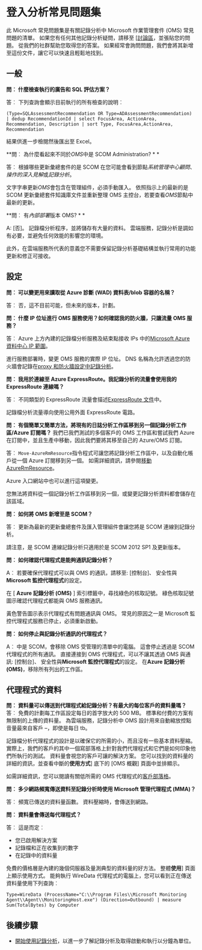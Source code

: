 <properties
    pageTitle="登入分析常見問題集 |Microsoft Azure"
    description="記錄檔分析服務的相關常見問題的解答。"
    services="log-analytics"
    documentationCenter=""
    authors="bandersmsft"
    manager="jwhit"
    editor=""/>

<tags
    ms.service="log-analytics"
    ms.workload="na"
    ms.tgt_pltfrm="na"
    ms.devlang="na"
    ms.topic="article"
    ms.date="10/10/2016"
    ms.author="banders"/>

# <a name="log-analytics-faq"></a>登入分析常見問題集

此 Microsoft 常見問題集是有關記錄分析中 Microsoft 作業管理套件 (OMS) 常見問題的清單。 如果您有任何其他記錄分析疑問，請移至 [[討論區](https://social.msdn.microsoft.com/Forums/azure/home?forum=opinsights)，並張貼您的問題。 從我們的社群幫助您取得您的答案。 如果經常會詢問問題，我們會將其新增至這份文件，讓它可以快速且輕鬆地找到。

## <a name="general"></a>一般

**問︰ 什麼檢查執行的廣告和 SQL 評估方案？**

答︰ 下列查詢會顯示目前執行的所有檢查的說明︰

```
(Type=SQLAssessmentRecommendation OR Type=ADAssessmentRecommendation) | dedup RecommendationId | select FocusArea, ActionArea, Recommendation, Description | sort Type, FocusArea,ActionArea, Recommendation
```

結果供進一步檢閱然後匯出至 Excel。

**問︰ 為什麼看起來不同於*OMS*中是 SCOM Administration? * *

答︰ 根據哪些更新彙總套件的是 SCOM 在您可能會看到節點*系統管理中心顧問*、*操作的深入見解*或*記錄分析*。

文字字串更新*OMS*會包含在管理組件，必須手動匯入。 依照指示上的最新的是 SCOM 更新彙總套件知識庫文件並重新整理 OMS 主控台，若要查看*OMS*節點中最新的更新。

**問︰ 有*內部部署*版本 OMS? * *

A: [否]。 記錄檔分析程序，並將儲存有大量的資料。 雲端服務，記錄分析是調如有必要，並避免任何效能的影響您的環境。

此外，在雲端服務所代表的意義您不需要保留記錄分析基礎結構並執行常用的功能更新和修正可接收。

## <a name="configuration"></a>設定
**問︰ 可以變更用來讀取從 Azure 診斷 (WAD) 資料表/blob 容器的名稱？**  

答︰  否，這不目前可能，但未來的版本，計劃。

**問︰ 什麼 IP 位址進行 OMS 服務使用？如何確認我的防火牆，只讓流量 OMS 服務？**  

答︰ Azure 上方內建的記錄檔分析服務及結束點接收 IPs 中的[Microsoft Azure 資料中心 IP 範圍](http://www.microsoft.com/download/details.aspx?id=41653)。

進行服務部署時，變更 OMS 服務的實際 IP 位址。 DNS 名稱為允許透過您的防火牆會記錄在[proxy 和防火牆設定中記錄分析](log-analytics-proxy-firewall.md)。

**問︰ 我用於連線至 Azure ExpressRoute。我記錄分析的流量會使用我的 ExpressRoute 連線嗎？**  

答︰ 不同類型的 ExpressRoute 流量會描述[ExpressRoute 文件](./expressroute/expressroute-faqs.md#supported-services)中。

記錄檔分析流量導向使用公用外面 ExpressRoute 電路。

**問︰ 有個簡單又簡單方法，將現有的日誌分析工作區移到另一個記錄分析工作區/Azure 訂閱嗎？**  我們已我們測試的多個客戶的 OMS 工作區和嘗試我們 Azure 在訂閱中，並且生產中移動，因此我們要將其移至自己的 Azure/OMS 訂閱。  

答︰ `Move-AzureRmResource`指令程式可讓您將記錄分析工作區中，以及自動化帳戶從一個 Azure 訂閱移到另一個。 如需詳細資訊，請參閱[移動 AzureRmResource](http://msdn.microsoft.com/library/mt652516.aspx)。

Azure 入口網站中也可以進行這項變更。

您無法將資料從一個記錄分析工作區移到另一個，或變更記錄分析資料都會儲存在該區域。

**問︰ 如何將 OMS 新增至是 SCOM？**

答︰ 更新為最新的更新彙總套件及匯入管理組件會讓您將是 SCOM 連線到記錄分析。

請注意，是 SCOM 連線記錄分析只適用於是 SCOM 2012 SP1 及更新版本。

**問︰ 如何確認代理程式是能夠通訊記錄分析？**

A︰ 若要確保代理程式可以與 OMS 的通訊，請移至: [控制台]、 安全性與**Microsoft 監控代理程式**的設定。

在 [ **Azure 記錄分析 (OMS)** ] 索引標籤中，尋找綠色的核取記號。 綠色核取記號圖示確認代理程式都能與 OMS 服務通訊。

黃色警告圖示表示代理程式有問題通訊與 OMS。 常見的原因之一是 Microsoft 監控代理程式服務已停止，必須重新啟動。

**問︰ 如何停止與記錄分析通訊的代理程式？**

A︰ 中是 SCOM，會移除 OMS 受管理的清單中的電腦。 這會停止透過是 SCOM 代理程式的所有通訊。 直接連接到 OMS 代理程式，可以不讓其透過 OMS 與通訊: [控制台]、 安全性與**Microsoft 監控代理程式**的設定。
在**Azure 記錄分析 (OMS)**，移除所有列出的工作區。

## <a name="agent-data"></a>代理程式的資料

**問︰ 資料量可以傳送到代理程式給記錄分析？有最大的每位客戶的資料量嗎？**  
答︰ 免費的計劃每工作區設定每日的首字放大的 500 MB。 標準和付費的方案有無限制的上傳的資料量。 為雲端服務，記錄分析中 OMS 設計用來自動縮放控點音量最來自客戶 –，即使是每日 tb。

記錄檔分析代理程式的設計是以確保它的所需的小，而且沒有一些基本資料壓縮。 實際上，我們的客戶的其中一個寫部落格上針對我們代理程式和它們是如何印象他們所執行的測試。 資料量會視您的客戶可讓的解決方案。 您可以找到的資料量的詳細的資訊，並查看中斷的**使用方式**] 底下的 [OMS 概觀] 頁面中並排顯示。

如需詳細資訊，您可以閱讀有關低所需的 OMS 代理程式的[客戶部落格](http://thoughtsonopsmgr.blogspot.com/2015/09/one-small-footprint-for-server-one.html)。

**問︰ 多少網路頻寬傳送資料至記錄分析時使用 Microsoft 管理代理程式 (MMA)？**

答︰ 頻寬已傳送的資料量函數。 資料壓縮時，會傳送到網路。

**問︰ 資料量會傳送每代理程式？**

答︰ 這是而定︰

- 您已啟用解決方案
- 記錄檔和正在收集到的數字
- 在記錄中的資料量

免費的價格層是內建的幾個伺服器及量測典型的資料量的好方法。 整體**使用**] 頁面上顯示使用方式。
能夠執行 WireData 代理程式的電腦上，您可以看到正在傳送資料量使用下列查詢︰

```
Type=WireData (ProcessName="C:\\Program Files\\Microsoft Monitoring Agent\\Agent\\MonitoringHost.exe") (Direction=Outbound) | measure Sum(TotalBytes) by Computer
```



## <a name="next-steps"></a>後續步驟

- [開始使用記錄分析](log-analytics-get-started.md)，以進一步了解記錄分析及取得啟動和執行以分鐘為單位。
